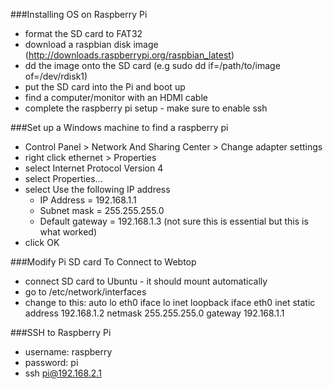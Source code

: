 ###Installing OS on Raspberry Pi
 - format the SD card to FAT32
 - download a raspbian disk image (http://downloads.raspberrypi.org/raspbian_latest)
 - dd the image onto the SD card (e.g sudo dd if=/path/to/image of=/dev/rdisk1)
 - put the SD card into the Pi and boot up
 - find a computer/monitor with an HDMI cable
 - complete the raspberry pi setup - make sure to enable ssh

###Set up a Windows machine to find a raspberry pi
 - Control Panel > Network And Sharing Center > Change adapter settings
 - right click ethernet > Properties
 - select Internet Protocol Version 4
 - select Properties...
 - select Use the following IP address
   - IP Address = 192.168.1.1
   - Subnet mask = 255.255.255.0
   - Default gateway = 192.168.1.3 (not sure this is essential but this is what worked)
 - click OK

###Modify Pi SD card To Connect to Webtop
 - connect SD card to Ubuntu - it should mount automatically
 - go to /etc/network/interfaces
 - change to this:
    auto lo eth0
    iface lo inet loopback
    iface eth0 inet static
        address 192.168.1.2
        netmask 255.255.255.0
        gateway 192.168.1.1

###SSH to Raspberry Pi
 - username: raspberry
 - password: pi
 - ssh pi@192.168.2.1

